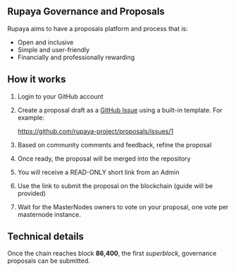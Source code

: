 ## Rupaya Governance and Proposals

Rupaya aims to have a proposals platform and process that is:

* Open and inclusive
* Simple and user-friendly
* Financially and professionally rewarding

## How it works

1. Login to your GitHub account
2. Create a proposal draft as a [GitHub Issue](https://github.com/rupaya-project/proposals/issues) using a built-in template. For example:

    https://github.com/rupaya-project/proposals/issues/1
    
3. Based on community comments and feedback, refine the proposal
4. Once ready, the proposal will be merged into the repository
5. You will receive a READ-ONLY short link from an Admin
6. Use the link to submit the proposal on the blockchain (guide will be provided)
7. Wait for the MasterNodes owners to vote on your proposal, one vote per masternode instance.


## Technical details

Once the chain reaches block **86,400**, the first _superblock_, governance proposals can be submitted.
